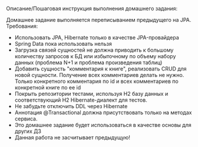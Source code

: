 Описание/Пошаговая инструкция выполнения домашнего задания:

Домашнее задание выполняется переписыванием предыдущего на JPA.
Требования:

- Использовать JPA, Hibernate только в качестве JPA-провайдера
- Spring Data пока использовать нельзя
- Загрузка связей сущностей не должна приводить к большому количеству запросов к БД или избыточному по объему набору данных (проблема N+1 и проблема произведения таблиц)
- Добавить сущность "комментария к книге", реализовать CRUD для новой сущности. Получение всех комментариев делать не нужно. Только конкретного комментария по id и всех комментариев по конкретной книге по ее id
- Покрыть репозитории тестами, используя H2 базу данных и соответствующий H2 Hibernate-диалект для тестов.
- Не забудьте отключить DDL через Hibernate
- Аннотация @Transactional должна присутствовать только на методах сервиса.
- Это домашнее задание будет использоваться в качестве основы для других ДЗ
- Данная работа не засчитывает предыдущую!
